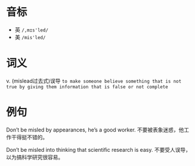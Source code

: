 # 音标

- 英 `/,mɪs'led/`
- 美 `/mis'led/`

# 词义

v. (mislead过去式)误导
`to make someone believe something that is not true by giving them information that is false or not complete`

# 例句

Don’t be misled by appearances, he’s a good worker.
不要被表象迷惑，他工作干得挺不错的。

Don’t be misled into thinking that scientific research is easy.
不要受人误导，以为搞科学研究很容易。


